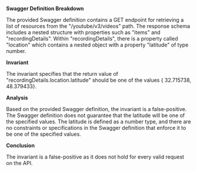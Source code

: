 **Swagger Definition Breakdown**

The provided Swagger definition contains a GET endpoint for retrieving a list of resources from the "/youtube/v3/videos" path. The response schema includes a nested structure with properties such as "items" and "recordingDetails". Within "recordingDetails", there is a property called "location" which contains a nested object with a property "latitude" of type number.

**Invariant**

The invariant specifies that the return value of "recordingDetails.location.latitude" should be one of the values { 32.715738, 48.379433}.

**Analysis**

Based on the provided Swagger definition, the invariant is a false-positive. The Swagger definition does not guarantee that the latitude will be one of the specified values. The latitude is defined as a number type, and there are no constraints or specifications in the Swagger definition that enforce it to be one of the specified values.

**Conclusion**

The invariant is a false-positive as it does not hold for every valid request on the API.
